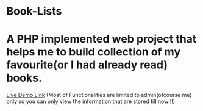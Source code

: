 # Book-Lists
A PHP implemented web project that helps me to build collection of my favourite(or I had already read) books.
=======================================================================================
<a href="http://quizpub.tk/citadel">Live Demo Link</a> <warning>(Most of Functionalities are limited to admin(ofcourse me) only so you can only view the information that are stored till now!!!)</warning>
